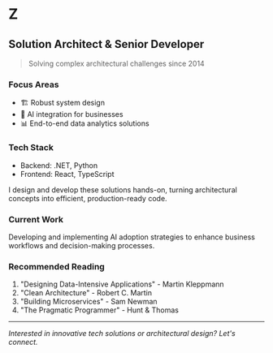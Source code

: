 # Z
## Solution Architect & Senior Developer

> Solving complex architectural challenges since 2014

### Focus Areas
- 🏗️ Robust system design
- 🧠 AI integration for businesses
- 📊 End-to-end data analytics solutions

### Tech Stack
- Backend: .NET, Python
- Frontend: React, TypeScript

I design and develop these solutions hands-on, turning architectural concepts into efficient, production-ready code.

### Current Work
Developing and implementing AI adoption strategies to enhance business workflows and decision-making processes.

### Recommended Reading
1. "Designing Data-Intensive Applications" - Martin Kleppmann
2. "Clean Architecture" - Robert C. Martin
3. "Building Microservices" - Sam Newman
4. "The Pragmatic Programmer" - Hunt & Thomas

---

*Interested in innovative tech solutions or architectural design? Let's connect.*
